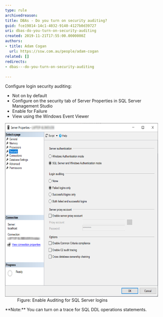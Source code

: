 ```yaml
---
type: rule
archivedreason: 
title: DBAs - Do you turn on security auditing?
guid: fce19814-14c1-4032-9140-4127b0d39727
uri: dbas-do-you-turn-on-security-auditing
created: 2019-11-21T17:55:00.0000000Z
authors:
- title: Adam Cogan
  url: https://ssw.com.au/people/adam-cogan
related: []
redirects:
- dbas---do-you-turn-on-security-auditing

---
```


Configure login security auditing:

* Not on by default
* Configure on the security tab of Server Properties in SQL Server Management Studio
* Enable for Failure
* View using the Windows Event Viewer


<!--endintro-->
<dl class="image"><dt><img src="TurnOnSqlSecurityAuditing.png" alt="SQLDatabases_EnableAuditing.png" style="width:682px;height:571px;"></dt><dd>Figure: Enable Auditing for SQL Server logins</dd></dl>**Note:**  You can turn on a trace for SQL DDL operations statements.

